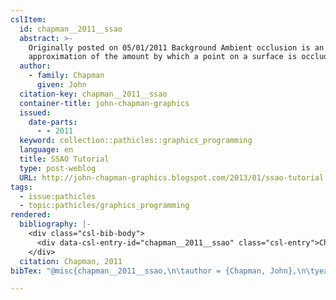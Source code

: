 ```yaml
---
cslItem:
  id: chapman__2011__ssao
  abstract: >-
    Originally posted on 05/01/2011 Background Ambient occlusion is an
    approximation of the amount by which a point on a surface is occluded ...
  author:
    - family: Chapman
      given: John
  citation-key: chapman__2011__ssao
  container-title: john-chapman-graphics
  issued:
    date-parts:
      - - 2011
  keyword: collection::pathicles::graphics_programming
  language: en
  title: SSAO Tutorial
  type: post-weblog
  URL: http://john-chapman-graphics.blogspot.com/2013/01/ssao-tutorial.html
tags:
  - issue:pathicles
  - topic:pathicles/graphics_programming
rendered:
  bibliography: |-
    <div class="csl-bib-body">
      <div data-csl-entry-id="chapman__2011__ssao" class="csl-entry">Chapman, J. 2011 “SSAO Tutorial,” <i>john-chapman-graphics</i>. Available at: http://john-chapman-graphics.blogspot.com/2013/01/ssao-tutorial.html.</div>
    </div>
  citation: Chapman, 2011
bibTex: "@misc{chapman__2011__ssao,\n\tauthor = {Chapman, John},\n\tyear = {2011},\n\ttitle = {SSAO {Tutorial}},\n\thowpublished = {http://john-chapman-graphics.blogspot.com/2013/01/ssao-tutorial.html},\n}\n\n"

---
```

